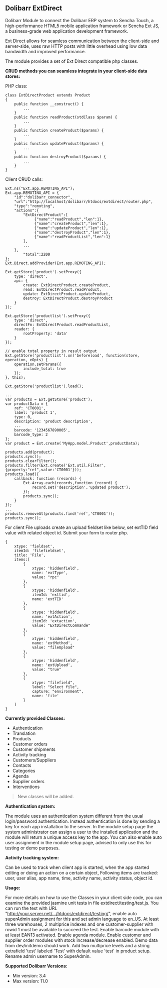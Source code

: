 ## Dolibarr ExtDirect ##

Dolibarr Module to connect the Dolibarr ERP system to Sencha Touch, a high-performance HTML5 mobile application framework or Sencha Ext JS, a business-grade web application development framework.

Ext Direct allows for seamless communication between the client-side and server-side, uses raw HTTP posts with little overhead using low data bandwidth and improved performance.

The module provides a set of Ext Direct compatible php classes. 

**CRUD methods you can seamless integrate in your client-side data stores:**

PHP class:

    class ExtDirectProduct extends Product
    {
    	public function __construct() {
    		...
    	}
    	public function readProduct(stdClass $param) {
    		...
    	}
    	public function createProduct($params) {
    		...
    	}
    	public function updateProduct($params) {
    		...
    	}
    	public function destroyProduct($params) {
    		...
    	}
    }

Client CRUD calls:
	
    
	Ext.ns("Ext.app.REMOTING_API");
    Ext.app.REMOTING_API = {
    	"id":"dolibarr_connector",
    	"url":"http://localhost/dolibarr/htdocs/extdirect/router.php",
    	"type":"remoting",
    	"actions":{
    		"ExtDirectProduct":[
    		     {"name":"readProduct","len":1},
    		     {"name":"createProduct","len":1},
    		     {"name":"updateProduct","len":1},
    		     {"name":"destroyProduct","len":1},
    		     {"name":"readProductList","len":1}
    		],
			...
		},
    		"total":2200
    };
    Ext.Direct.addProvider(Ext.app.REMOTING_API);
    
	Ext.getStore('product').setProxy({
		type: 'direct',
		api: {
			create: ExtDirectProduct.createProduct,
			read: ExtDirectProduct.readProduct,
			update: ExtDirectProduct.updateProduct,
			destroy: ExtDirectProduct.destroyProduct
		}
	});

	Ext.getStore('productlist').setProxy({
		type: 'direct',
		directFn: ExtDirectProduct.readProductList,
		reader: {
			rootProperty: 'data'
		}
	});

	// enable total property in result output
	Ext.getStore('productlist').on('beforeload', function(store, operation, eOpts) {
		operation.setParams({
			include_total: true
		});
	}, this);

	Ext.getStore('productlist').load();
	
	...
	var products = Ext.getStore('product');
    var productData = {
    	ref: 'CT0001',
    	label: 'product 1',	
    	type: 0,
    	description: 'product description',
    	...
    	barcode: '1234567890005',
    	barcode_type: 2	
    };
    var product = Ext.create('MyApp.model.Product',productData);
    
    products.add(product);					
    products.sync();
    products.clearFilter();
    products.filter(Ext.create('Ext.util.Filter',{property:"ref",value:'CT0001'}));
    products.load({
    	callback: function (records) {
    		Ext.Array.each(records,function (record) {
    			record.set('description','updated product');
    		});
    		products.sync();
    	}
    });
    ...
    products.removeAt(products.find('ref','CT0001'));
    products.sync();

For client File uploads create an upload fieldset like below, set extTID field value with related object id. Submit your form to router.php.

	{
		xtype: 'fieldset',
		itemId: 'filefieldset',
		title: 'File',
		items:[
			{
				xtype: 'hiddenfield',
				name: 'extType',
				value: "rpc"
			},
			{
				xtype: 'hiddenfield',
				itemId: 'exttid',
				name: 'extTID'
			},
			{
				xtype: 'hiddenfield',
				name: 'extAction',
				itemId: 'extaction',
				value: "ExtDirectCommande"
			},
			{
				xtype: 'hiddenfield',
				name: 'extMethod',
				value: "fileUpload"
			},
			{
				xtype: 'hiddenfield',
				name: 'extUpload',
				value: "true"
			},
			{
				xtype: "filefield",
				label: "Select file",
				capture: "environment",
				name: 'file'
			}
		]
	}

**Currently provided Classes:**

- Authentication
- Translation
- Products
- Customer orders
- Customer shipments
- Activity tracking
- Customers/Suppliers
- Contacts
- Categories
- Agenda
- Supplier orders
- Interventions


> New classes will be added.

**Authentication system:**

The module uses an authentication system different from the usual login/password authentication. Instead authentication is done by sending a key for each app installation to the server. In the module setup page the system administrator can assign a user to the installed application and the module will return a unique access key to the app. You can also enable auto user assignment in the module setup page, advised to only use this for testing or demo purposes.

**Activity tracking system:**

Can be used to track when client app is started, when the app started editing or doing an action on a certain object, Following items are tracked: user, user alias, app name, time, activity name, activity status, object id.

**Usage:**

For more details on how to use the Classes in your client side code, you can examine the provided jasmine unit tests in file extdirect/testing/test.js. You can run the test with URL "http://your.server.net/.../htdocs/extdirect/testing/", enable auto superAdmin assignment for this and set admin language to en_US.
At least three warehouses, 2 multiprice indexes and one customer-supplier with rowid 1 must be available to succeed the test.
Enable barcode module with at least EAN13 activated.
Enable agenda module.
Enable customer and supplier order modules with stock increase/decrease enabled.
Demo data from dev/initdemo should work. Add two multiprice levels and a string extrafield 'test' labeled 'Test' with default value 'test' in product setup. Rename admin username to SuperAdmin.

**Supported Dolibarr Versions:**

- Min version:	3.4
- Max version:	11.0